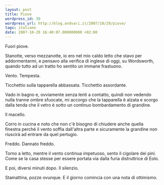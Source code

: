 ```yaml
---
layout: post
title: Piove
wordpress_id: 39
wordpress_url: http://blog.andvari.it/2007/10/20/piove/
tags: italiano
date: 2007-10-20 16:40:07.000000000 +02:00
---
```

Fuori piove.

Stanotte, verso mezzanotte, io ero nel mio caldo letto che stavo per addormentarmi, e pensavo alla verifica di inglese di oggi, su Wordsworth, quando tutto ad un tratto ho sentito un immane frastuono.

Vento. Tempesta.

Ticchettio sulla tapparella abbassata. Ticchettio assordante.

Vado in bagno e, ovviamente senza lenti a contatto, quindi non vedendo nulla tranne ombre sfuocate, mi accorgo che la tapparella è alzata e scorgo dalla tenda che il vetro è sotto un continuo bombardamento di grandine.

Il macello.

Corro in cucina e noto che non c'è bisogno di chiudere anche quella finestra perché il vento soffia dall'altra parte e sicuramente la grandine non riuscirà ad entrare da quel pertugio.

Freddo. Dannato freddo.

Torno a letto, mentre il vento continua impetuoso, sento il cigolare dei pini. Come se la casa stesse per essere portata via dalla furia distruttrice di Eolo.

E poi, diversi minuti dopo. Il silenzio.

Stamattina, pozze ovunque.  E il giorno comincia con una nota di ottimismo.
